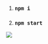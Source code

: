 1. ### `npm i`
2. ### `npm start`

<div>
    <a href="https://www.loom.com/share/30908e3ef3d8405fbab1660d7ad86355">
    </a>
    <a href="https://www.loom.com/share/30908e3ef3d8405fbab1660d7ad86355">
      <img style="max-width:300px;" src="https://cdn.loom.com/sessions/thumbnails/30908e3ef3d8405fbab1660d7ad86355-with-play.gif">
    </a>
  </div>